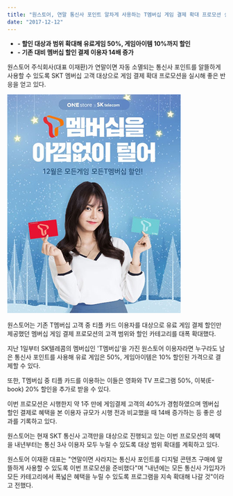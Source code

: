 ```yaml
---
title: "원스토어, 연말 통신사 포인트 알차게 사용하는 T멤버십 게임 결제 확대 프로모션 실시"
date: "2017-12-12"
---
```


- **\- 할인 대상과 범위 확대해 유료게임 50%, 게임아이템 10%까지 할인**
- **\- 기존 대비 멤버십 할인 결제 이용자 14배 증가**

원스토어 주식회사(대표 이재환)가 연말이면 자동 소멸되는 통신사 포인트를 알뜰하게 사용할 수 있도록 SKT 멤버십 고객 대상으로 게임 결제 확대 프로모션을 실시해 좋은 반응을 얻고 있다.

![](images/171212_01.jpg)

원스토어는 기존 T멤버십 고객 중 티플 카드 이용자를 대상으로 유료 게임 결제 할인만 제공했던 멤버십 게임 결제 프로모션의 고객 범위와 할인 카테고리를 대폭 확대했다.

지난 1일부터 SK텔레콤의 멤버십인 'T멤버십'을 가진 원스토어 이용자라면 누구라도 남은 통신사 포인트를 사용해 유료 게임은 50%, 게임아이템은 10% 할인된 가격으로 결제할 수 있다.

또한, T멤버십 중 티플 카드를 이용하는 이들은 영화와 TV 프로그램 50%, 이북(E-book) 20% 할인을 추가로 받을 수 있다.

이번 프로모션은 시행한지 약 1주 만에 게임결제 고객의 40%가 경험하였으며 멤버십 할인 결제로 혜택을 본 이용자 규모가 시행 전과 비교했을 때 14배 증가하는 등 좋은 성과를 기록하고 있다.

원스토어는 현재 SKT 통신사 고객만을 대상으로 진행되고 있는 이번 프로모션의 혜택을 내년부터는 통신 3사 이용자 모두 누릴 수 있도록 대상 범위 확대를 계획하고 있다.

원스토어 이재환 대표는 "연말이면 사라지는 통신사 포인트를 디지털 콘텐츠 구매에 알뜰하게 사용할 수 있도록 이번 프로모션을 준비했다"며 "내년에는 모든 통신사 가입자가 모든 카테고리에서 폭넓은 혜택을 누릴 수 있도록 프로그램을 지속 확대해 나갈 것"이라고 전했다.
